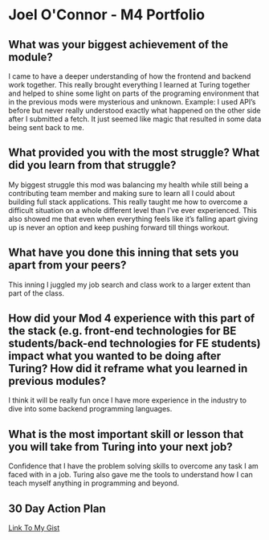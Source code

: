 # Joel O'Connor - M4 Portfolio

## What was your biggest achievement of the module?

I came to have a deeper understanding of how the frontend and backend work together. This really brought everything I learned at Turing together and helped to shine some light on parts of the programing environment that in the previous mods were mysterious and unknown.
Example: I used API’s before but never really understood exactly what happened on the other side after I submitted a fetch. It just seemed like magic that resulted in some data being sent back to me.

## What provided you with the most struggle? What did you learn from that struggle?

My biggest struggle this mod was balancing my health while still being a contributing team member and making sure to learn all I could about building full stack applications. This really taught me how to overcome a difficult situation on a whole different level than I’ve ever experienced. This also showed me that even when everything feels like it’s falling apart giving up is never an option and keep pushing forward till things workout.

## What have you done this inning that sets you apart from your peers?

This inning I juggled my job search and class work to a larger extent than part of the class.

## How did your Mod 4 experience with this part of the stack (e.g. front-end technologies for BE students/back-end technologies for FE students) impact what you wanted to be doing after Turing? How did it reframe what you learned in previous modules?

I think it will be really fun once I have more experience in the industry to dive into some backend programming languages.

## What is the most important skill or lesson that you will take from Turing into your next job?

Confidence that I have the problem solving skills to overcome any task I am faced with in a job. Turing also gave me the tools to understand how I can teach myself anything in programming and beyond.

## 30 Day Action Plan
[Link To My Gist](https://gist.github.com/JoOCon/c125d708aa6fb0ec69ba9a7afed6b91e)
